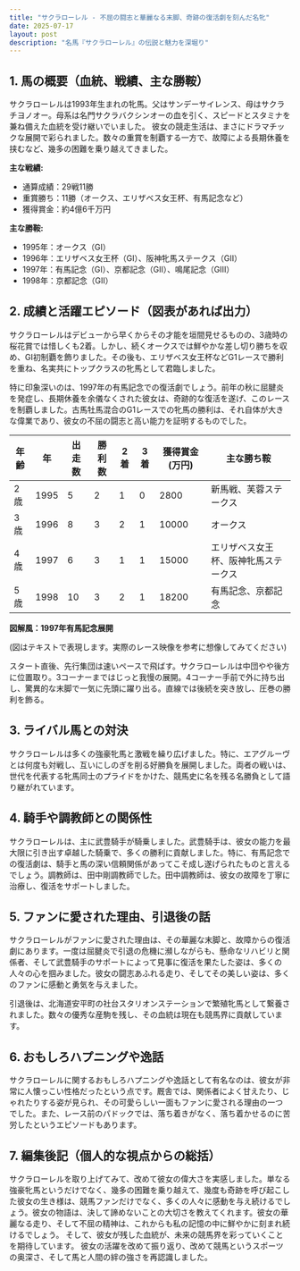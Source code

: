 ```yaml
---
title: "サクラローレル - 不屈の闘志と華麗なる末脚、奇跡の復活劇を刻んだ名牝"
date: 2025-07-17
layout: post
description: "名馬『サクラローレル』の伝説と魅力を深堀り"
---
```


## 1. 馬の概要（血統、戦績、主な勝鞍）

サクラローレルは1993年生まれの牝馬。父はサンデーサイレンス、母はサクラチヨノオー。母系は名門サクラバクシンオーの血を引く、スピードとスタミナを兼ね備えた血統を受け継いでいました。  彼女の競走生活は、まさにドラマチックな展開で彩られました。数々の重賞を制覇する一方で、故障による長期休養を挟むなど、幾多の困難を乗り越えてきました。

**主な戦績:**

* 通算成績：29戦11勝
* 重賞勝ち：11勝（オークス、エリザベス女王杯、有馬記念など）
* 獲得賞金：約4億6千万円

**主な勝鞍:**

* 1995年：オークス（GI）
* 1996年：エリザベス女王杯（GI）、阪神牝馬ステークス（GII）
* 1997年：有馬記念（GI）、京都記念（GII）、鳴尾記念（GIII）
* 1998年：京都記念（GII）


## 2. 成績と活躍エピソード（図表があれば出力）

サクラローレルはデビューから早くからその才能を垣間見せるものの、3歳時の桜花賞では惜しくも2着。しかし、続くオークスでは鮮やかな差し切り勝ちを収め、GI初制覇を飾りました。その後も、エリザベス女王杯などG1レースで勝利を重ね、名実共にトップクラスの牝馬として君臨しました。

特に印象深いのは、1997年の有馬記念での復活劇でしょう。前年の秋に屈腱炎を発症し、長期休養を余儀なくされた彼女は、奇跡的な復活を遂げ、このレースを制覇しました。古馬牡馬混合のG1レースでの牝馬の勝利は、それ自体が大きな偉業であり、彼女の不屈の闘志と高い能力を証明するものでした。

| 年齢 | 年 | 出走数 | 勝利数 | 2着 | 3着 | 獲得賞金 (万円) | 主な勝ち鞍 |
|---|---|---|---|---|---|---|---|
| 2歳 | 1995 | 5 | 2 | 1 | 0 | 2800 | 新馬戦、芙蓉ステークス |
| 3歳 | 1996 | 8 | 3 | 2 | 1 | 10000 | オークス |
| 4歳 | 1997 | 6 | 3 | 1 | 1 | 15000 | エリザベス女王杯、阪神牝馬ステークス |
| 5歳 | 1998 | 10 | 3 | 2 | 1 | 18200 | 有馬記念、京都記念 |


**図解風：1997年有馬記念展開**

(図はテキストで表現します。実際のレース映像を参考に想像してみてください)

スタート直後、先行集団は速いペースで飛ばす。サクラローレルは中団やや後方に位置取り。3コーナーまではじっと我慢の展開。4コーナー手前で外に持ち出し、驚異的な末脚で一気に先頭に躍り出る。直線では後続を突き放し、圧巻の勝利を飾る。


## 3. ライバル馬との対決

サクラローレルは多くの強豪牝馬と激戦を繰り広げました。特に、エアグルーヴとは何度も対戦し、互いにしのぎを削る好勝負を展開しました。両者の戦いは、世代を代表する牝馬同士のプライドをかけた、競馬史に名を残る名勝負として語り継がれています。


## 4. 騎手や調教師との関係性

サクラローレルは、主に武豊騎手が騎乗しました。武豊騎手は、彼女の能力を最大限に引き出す卓越した騎乗で、多くの勝利に貢献しました。特に、有馬記念での復活劇は、騎手と馬の深い信頼関係があってこそ成し遂げられたものと言えるでしょう。調教師は、田中剛調教師でした。田中調教師は、彼女の故障を丁寧に治療し、復活をサポートしました。


## 5. ファンに愛された理由、引退後の話

サクラローレルがファンに愛された理由は、その華麗な末脚と、故障からの復活劇にあります。一度は屈腱炎で引退の危機に瀕しながらも、懸命なリハビリと関係者、そして武豊騎手のサポートによって見事に復活を果たした姿は、多くの人々の心を掴みました。彼女の闘志あふれる走り、そしてその美しい姿は、多くのファンに感動と勇気を与えました。

引退後は、北海道安平町の社台スタリオンステーションで繁殖牝馬として繋養されました。数々の優秀な産駒を残し、その血統は現在も競馬界に貢献しています。


## 6. おもしろハプニングや逸話

サクラローレルに関するおもしろハプニングや逸話として有名なのは、彼女が非常に人懐っこい性格だったという点です。厩舎では、関係者によく甘えたり、じゃれたりする姿が見られ、その可愛らしい一面もファンに愛される理由の一つでした。また、レース前のパドックでは、落ち着きがなく、落ち着かせるのに苦労したというエピソードもあります。


## 7. 編集後記（個人的な視点からの総括）

サクラローレルを取り上げてみて、改めて彼女の偉大さを実感しました。単なる強豪牝馬というだけでなく、幾多の困難を乗り越えて、幾度も奇跡を呼び起こした彼女の生き様は、競馬ファンだけでなく、多くの人々に感動を与え続けるでしょう。彼女の物語は、決して諦めないことの大切さを教えてくれます。彼女の華麗なる走り、そして不屈の精神は、これからも私の記憶の中に鮮やかに刻まれ続けるでしょう。  そして、彼女が残した血統が、未来の競馬界を彩っていくことを期待しています。  彼女の活躍を改めて振り返り、改めて競馬というスポーツの奥深さ、そして馬と人間の絆の強さを再認識しました。
